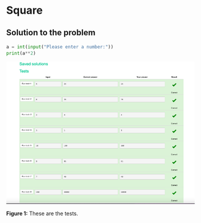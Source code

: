 # Square
## Solution to the problem
```.py
a = int(input("Please enter a number:"))
print(a**2)
```
![](https://github.com/thumulakaru/Unit-1/blob/main/Screen%20Shot%202022-08-26%20at%2017.06.52.png)

**Figure 1:** These are the tests.
